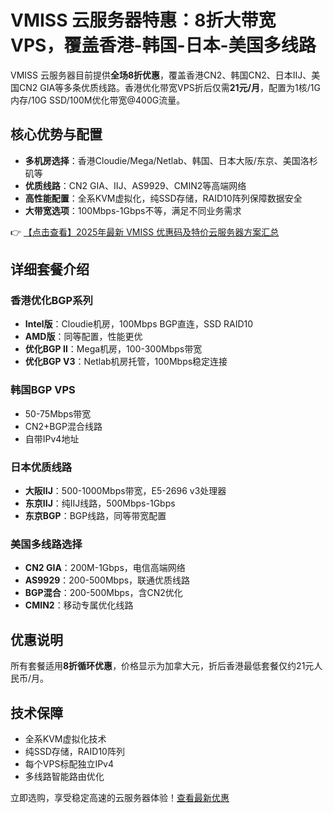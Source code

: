 # VMISS 云服务器特惠：8折大带宽VPS，覆盖香港-韩国-日本-美国多线路

VMISS 云服务器目前提供**全场8折优惠**，覆盖香港CN2、韩国CN2、日本IIJ、美国CN2 GIA等多条优质线路。香港优化带宽VPS折后仅需**21元/月**，配置为1核/1G内存/10G SSD/100M优化带宽@400G流量。

## 核心优势与配置

- **多机房选择**：香港Cloudie/Mega/Netlab、韩国、日本大阪/东京、美国洛杉矶等
- **优质线路**：CN2 GIA、IIJ、AS9929、CMIN2等高端网络
- **高性能配置**：全系KVM虚拟化，纯SSD存储，RAID10阵列保障数据安全
- **大带宽选项**：100Mbps-1Gbps不等，满足不同业务需求

👉 [【点击查看】2025年最新 VMISS 优惠码及特价云服务器方案汇总](https://bit.ly/Vmiss)

## 详细套餐介绍

### 香港优化BGP系列
- **Intel版**：Cloudie机房，100Mbps BGP直连，SSD RAID10
- **AMD版**：同等配置，性能更优
- **优化BGP Ⅱ**：Mega机房，100-300Mbps带宽
- **优化BGP V3**：Netlab机房托管，100Mbps稳定连接

### 韩国BGP VPS
- 50-75Mbps带宽
- CN2+BGP混合线路
- 自带IPv4地址

### 日本优质线路
- **大阪IIJ**：500-1000Mbps带宽，E5-2696 v3处理器
- **东京IIJ**：纯IIJ线路，500Mbps-1Gbps
- **东京BGP**：BGP线路，同等带宽配置

### 美国多线路选择
- **CN2 GIA**：200M-1Gbps，电信高端网络
- **AS9929**：200-500Mbps，联通优质线路
- **BGP混合**：200-500Mbps，含CN2优化
- **CMIN2**：移动专属优化线路

## 优惠说明
所有套餐适用**8折循环优惠**，价格显示为加拿大元，折后香港最低套餐仅约21元人民币/月。

## 技术保障
- 全系KVM虚拟化技术
- 纯SSD存储，RAID10阵列
- 每个VPS标配独立IPv4
- 多线路智能路由优化

立即选购，享受稳定高速的云服务器体验！[查看最新优惠](https://bit.ly/Vmiss)